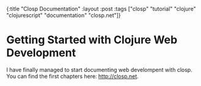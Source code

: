 {:title "Closp Documentation"
 :layout :post
 :tags  ["closp" "tutorial" "clojure" "clojurescript" "documentation" "closp.net"]}
 
# Getting Started with Clojure Web Development

I have finally managed to start documenting web develompent with closp.  
You can find the first chapters here: <http://closp.net>.

